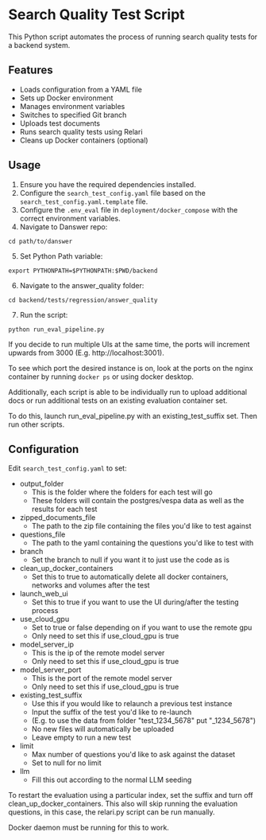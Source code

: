 # Search Quality Test Script

This Python script automates the process of running search quality tests for a backend system.

## Features

- Loads configuration from a YAML file
- Sets up Docker environment
- Manages environment variables
- Switches to specified Git branch
- Uploads test documents
- Runs search quality tests using Relari
- Cleans up Docker containers (optional)

## Usage

1. Ensure you have the required dependencies installed.
2. Configure the `search_test_config.yaml` file based on the `search_test_config.yaml.template` file.
3. Configure the `.env_eval` file in `deployment/docker_compose` with the correct environment variables.
4. Navigate to Danswer repo:
```
cd path/to/danswer
```
5. Set Python Path variable:
```
export PYTHONPATH=$PYTHONPATH:$PWD/backend
```
6. Navigate to the answer_quality folder:
```
cd backend/tests/regression/answer_quality
```
7. Run the script:
```
python run_eval_pipeline.py
```

If you decide to run multiple UIs at the same time, the ports will increment upwards from 3000 (E.g. http://localhost:3001). 

To see which port the desired instance is on, look at the ports on the nginx container by running `docker ps` or using docker desktop.

Additionally, each script is able to be individually run to upload additional docs or run additional tests on an existing evaluation container set.

To do this, launch run_eval_pipeline.py with an existing_test_suffix set. Then run other scripts.

## Configuration

Edit `search_test_config.yaml` to set:

- output_folder
    - This is the folder where the folders for each test will go 
    - These folders will contain the postgres/vespa data as well as the results for each test
- zipped_documents_file
    - The path to the zip file containing the files you'd like to test against
- questions_file
    - The path to the yaml containing the questions you'd like to test with 
- branch
    - Set the branch to null if you want it to just use the code as is
- clean_up_docker_containers
    - Set this to true to automatically delete all docker containers, networks and volumes after the test
- launch_web_ui
    - Set this to true if you want to use the UI during/after the testing process
- use_cloud_gpu
    - Set to true or false depending on if you want to use the remote gpu
    - Only need to set this if use_cloud_gpu is true
- model_server_ip
    - This is the ip of the remote model server
    - Only need to set this if use_cloud_gpu is true   
- model_server_port
    - This is the port of the remote model server
    - Only need to set this if use_cloud_gpu is true
- existing_test_suffix
    - Use this if you would like to relaunch a previous test instance
    - Input the suffix of the test you'd like to re-launch 
    - (E.g. to use the data from folder "test_1234_5678" put "_1234_5678")
    - No new files will automatically be uploaded
    - Leave empty to run a new test
- limit
    - Max number of questions you'd like to ask against the dataset
    - Set to null for no limit
- llm
    - Fill this out according to the normal LLM seeding


To restart the evaluation using a particular index, set the suffix and turn off clean_up_docker_containers.
This also will skip running the evaluation questions, in this case, the relari.py script can be run manually.


Docker daemon must be running for this to work. 

